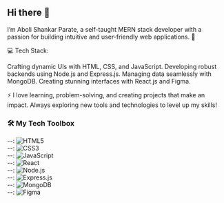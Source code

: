 ## Hi there 👋
I’m Aboli Shankar Parate, a self-taught MERN stack developer with a passion for building intuitive and user-friendly web applications. 🚀

💻 Tech Stack:

Crafting dynamic UIs with HTML, CSS, and JavaScript.
Developing robust backends using Node.js and Express.js.
Managing data seamlessly with MongoDB.
Creating stunning interfaces with React.js and Figma.

⚡ I love learning, problem-solving, and creating projects that make an impact. Always exploring new tools and technologies to level up my skills!

### 🛠️ My Tech Toolbox  
--: ![HTML5](https://img.shields.io/badge/-HTML5-E34F26?style=flat-square&logo=html5&logoColor=white)  
--: ![CSS3](https://img.shields.io/badge/-CSS3-1572B6?style=flat-square&logo=css3)  
--: ![JavaScript](https://img.shields.io/badge/-JavaScript-F7DF1E?style=flat-square&logo=javascript&logoColor=black)  
--: ![React](https://img.shields.io/badge/-React-61DAFB?style=flat-square&logo=react&logoColor=black)  
--: ![Node.js](https://img.shields.io/badge/-Node.js-339933?style=flat-square&logo=node.js&logoColor=white)  
--: ![Express.js](https://img.shields.io/badge/-Express.js-000000?style=flat-square&logo=express&logoColor=white)  
--: ![MongoDB](https://img.shields.io/badge/-MongoDB-47A248?style=flat-square&logo=mongodb&logoColor=white)  
--: ![Figma](https://img.shields.io/badge/-Figma-F24E1E?style=flat-square&logo=figma&logoColor=white)  

<!--
**sun-flame/sun-flame** is a ✨ _special_ ✨ repository because its `README.md` (this file) appears on your GitHub profile.

Here are some ideas to get you started:

- 🔭 I’m currently working on ... 
- 🌱 I’m currently learning ...
- 👯 I’m looking to collaborate on ...
- 🤔 I’m looking for help with ...
- 💬 Ask me about ...
- 📫 How to reach me: ...
- 😄 Pronouns: ...
- ⚡ Fun fact: ...
-->
 
